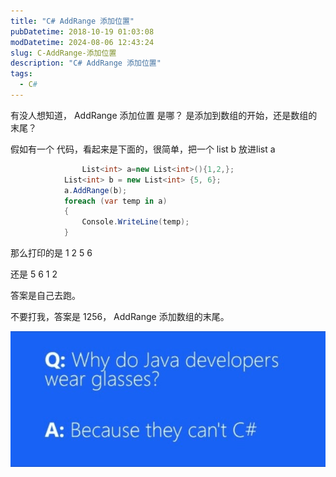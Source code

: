 ```yaml
---
title: "C# AddRange 添加位置"
pubDatetime: 2018-10-19 01:03:08
modDatetime: 2024-08-06 12:43:24
slug: C-AddRange-添加位置
description: "C# AddRange 添加位置"
tags:
  - C#
---
```





有没人想知道， AddRange 添加位置 是哪？
是添加到数组的开始，还是数组的末尾？

<!--more-->


<!-- CreateTime:2018/10/19 9:03:08 -->


<div id="toc"></div>

假如有一个 代码，看起来是下面的，很简单，把一个 list b 放进list a


```csharp
                List<int> a=new List<int>(){1,2,};
            List<int> b = new List<int> {5, 6};
            a.AddRange(b);
            foreach (var temp in a)
            {
                Console.WriteLine(temp);
            }
```

那么打印的是 1 2  5 6

还是 5 6 1 2

答案是自己去跑。

不要打我，答案是 1256， AddRange 添加数组的末尾。

![](images/img-modify-6d4d22daee5f84aba718de8394b2c012.jpg)


